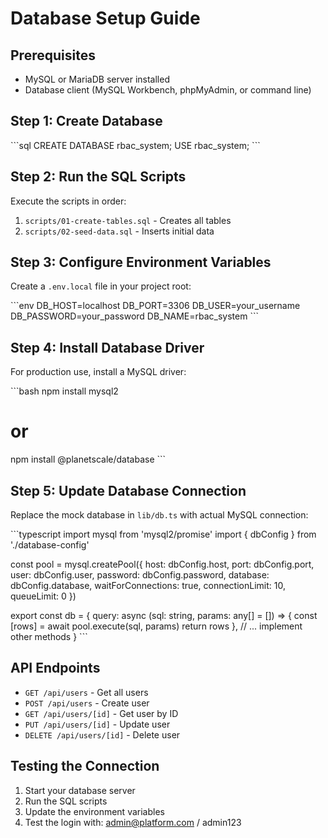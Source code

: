# Database Setup Guide

## Prerequisites
- MySQL or MariaDB server installed
- Database client (MySQL Workbench, phpMyAdmin, or command line)

## Step 1: Create Database
\`\`\`sql
CREATE DATABASE rbac_system;
USE rbac_system;
\`\`\`

## Step 2: Run the SQL Scripts
Execute the scripts in order:
1. `scripts/01-create-tables.sql` - Creates all tables
2. `scripts/02-seed-data.sql` - Inserts initial data

## Step 3: Configure Environment Variables
Create a `.env.local` file in your project root:

\`\`\`env
DB_HOST=localhost
DB_PORT=3306
DB_USER=your_username
DB_PASSWORD=your_password
DB_NAME=rbac_system
\`\`\`

## Step 4: Install Database Driver
For production use, install a MySQL driver:

\`\`\`bash
npm install mysql2
# or
npm install @planetscale/database
\`\`\`

## Step 5: Update Database Connection
Replace the mock database in `lib/db.ts` with actual MySQL connection:

\`\`\`typescript
import mysql from 'mysql2/promise'
import { dbConfig } from './database-config'

const pool = mysql.createPool({
  host: dbConfig.host,
  port: dbConfig.port,
  user: dbConfig.user,
  password: dbConfig.password,
  database: dbConfig.database,
  waitForConnections: true,
  connectionLimit: 10,
  queueLimit: 0
})

export const db = {
  query: async (sql: string, params: any[] = []) => {
    const [rows] = await pool.execute(sql, params)
    return rows
  },
  // ... implement other methods
}
\`\`\`

## API Endpoints
- `GET /api/users` - Get all users
- `POST /api/users` - Create user
- `GET /api/users/[id]` - Get user by ID
- `PUT /api/users/[id]` - Update user
- `DELETE /api/users/[id]` - Delete user

## Testing the Connection
1. Start your database server
2. Run the SQL scripts
3. Update the environment variables
4. Test the login with: admin@platform.com / admin123
